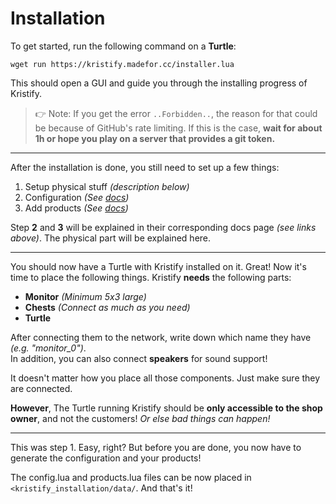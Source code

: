 # Installation

To get started, run the following command on a **Turtle**:

```shell
wget run https://kristify.madefor.cc/installer.lua
```
  
This should open a GUI and guide you through the installing progress of Kristify.  
> 👉 Note: If you get the error `..Forbidden..`, the reason for that could be because of GitHub's rate limiting. If this is the case, **wait for about 1h or hope you play on a server that provides a git token.**  
  
---

After the installation is done, you still need to set up a few things:  

1.   Setup physical stuff *(description below)*  
2.   Configuration *(See [docs](https://kristify.madefor.cc/d_configuration/))*  
3.   Add products *(See [docs](https://kristify.madefor.cc/e_product-spec/))*  

Step **2** and **3** will be explained in their corresponding docs page *(see links above)*. The physical part will be explained here.  
  
---

You should now have a Turtle with Kristify installed on it. Great! Now it's time to place the following things. Kristify **needs** the following parts:  

 - **Monitor** *(Minimum 5x3 large)*  
 - **Chests** *(Connect as much as you need)*  
 - **Turtle**  
  
After connecting them to the network, write down which name they have *(e.g. "monitor_0")*.  
In addition, you can also connect **speakers** for sound support!  

It doesn't matter how you place all those components. Just make sure they are connected.  

**However**, The Turtle running Kristify should be **only accessible to the shop owner**, and not the customers!
*Or else bad things can happen!*  
  
---

This was step 1. Easy, right? But before you are done, you now have to generate the configuration and your products!
  
The config.lua and products.lua files can be now placed in `<kristify_installation/data/`. And that's it!  
